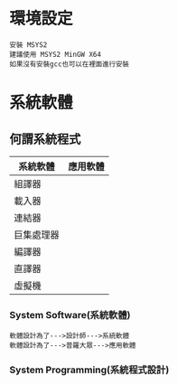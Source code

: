 # 環境設定
```
安裝 MSYS2
建議使用 MSYS2 MinGW X64
如果沒有安裝gcc也可以在裡面進行安裝
```
# 系統軟體
## 何謂系統程式
系統軟體                       |應用軟體     
-----------------------------|-----------------------------
組譯器 | 
載入器 | 
連結器 | 
巨集處理器 | 
編譯器 | 
直譯器 | 
虛擬機 | 
### System Software(系統軟體)
```
軟體設計為了--->設計師--->系統軟體
軟體設計為了--->普羅大眾--->應用軟體
```
### System Programming(系統程式設計)

